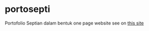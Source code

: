 # portosepti
Portofolio Septian dalam bentuk one page website
see on <a href="https://portsepti.herokuapp.com">this site</a>

<src img="https://i.imgur.com/O0tDlyy.gif">
